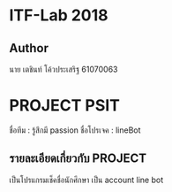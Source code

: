 # ITF-Lab 2018 

## Author
นาย เตชินท์ โค้วประเสริฐ 61070063

# PROJECT PSIT
ชื่อทีม : รู้สึกมี passion
ชื่อโปรเจค : lineBot
## รายละเอียดเกี่ยวกับ PROJECT
เป็นโปรแกรมเช็คชื่อนักศึกษา เป็น account line bot
